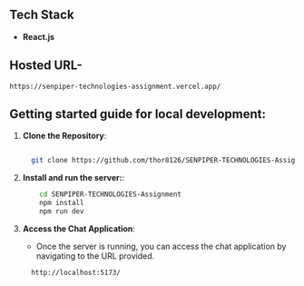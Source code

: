 ## Tech Stack

- **React.js**

## Hosted URL-

```
https://senpiper-technologies-assignment.vercel.app/

```

## Getting started guide for local development:

1. **Clone the Repository**:

   ```bash

     git clone https://github.com/thor8126/SENPIPER-TECHNOLOGIES-Assignment

   ```

2. **Install and run the server:**:

   ```bash
       cd SENPIPER-TECHNOLOGIES-Assignment
       npm install
       npm run dev
   ```

3. **Access the Chat Application**:

   - Once the server is running, you can access the chat application by navigating to the URL provided.

   ```
     http://localhost:5173/
   ```
